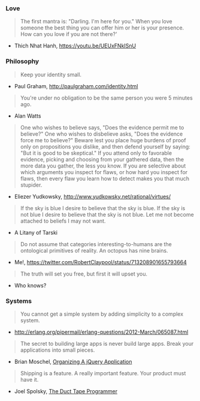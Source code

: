 ### Love

> The first mantra is: "Darling. I'm here for you." When you love someone the
> best thing you can offer him or her is your presence.
> How can you love if you are not there?'

- Thich Nhat Hanh, https://youtu.be/UEUxFNkISnU

### Philosophy

> Keep your identity small.

- Paul Graham, http://paulgraham.com/identity.html

> You're under no obligation to be the same person you were 5 minutes ago.

- Alan Watts

> One who wishes to believe says, "Does the evidence permit me to believe?"
> One who wishes to disbelieve asks, "Does the evidence force me to believe?"
> Beware lest you place huge burdens of proof only on propositions you
> dislike, and then defend yourself by saying: "But it is good to be
> skeptical." If you attend only to favorable evidence, picking and choosing
> from your gathered data, then the more data you gather, the less you know.
> If you are selective about which arguments you inspect for flaws, or how
> hard you inspect for flaws, then every flaw you learn how to detect makes
> you that much stupider.

- Eliezer Yudkowsky, http://www.yudkowsky.net/rational/virtues/

> If the sky is blue
>     I desire to believe that the sky is blue.
> If the sky is not blue
>     I desire to believe that the sky is not blue.
> Let me not become attached to beliefs I may not want.

- A Litany of Tarski

> Do not assume that categories interesting-to-humans are the ontological
> primitives of reality. An octopus has nine brains.

- Me!, https://twitter.com/RobertClaypool/status/713208901655793664

> The truth will set you free, but first it will upset you.

- Who knows?

### Systems

> You cannot get a simple system by adding simplicity to a complex system.

- http://erlang.org/pipermail/erlang-questions/2012-March/065087.html

> The secret to building large apps is never build large apps.
> Break your applications into small pieces.

- Brian Moschel, [Organizing A jQuery Application](https://www.bitovi.com/blog/organizing-a-jquery-application)

> Shipping is a feature. A really important feature.
> Your product must have it.

- Joel Spolsky, [The Duct Tape Programmer](http://www.joelonsoftware.com/items/2009/09/23.html)
